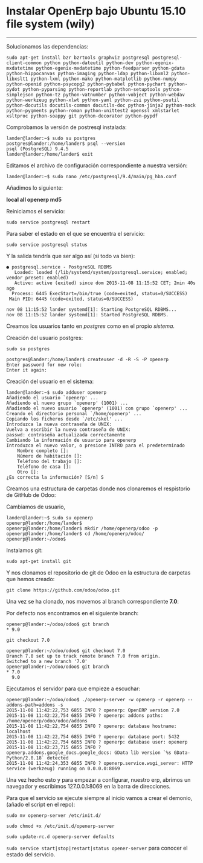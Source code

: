 # Instalar **OpenErp** bajo Ubuntu 15.10 file system (wily)
------------------------------------------------------------

Solucionamos las dependencias:

`sudo apt-get install bzr bzrtools graphviz postgresql postgresql-client-common python python-dateutil python-dev python-egenix-mxdatetime python-egenix-mxdatetime python-feedparser python-gdata python-hippocanvas python-imaging python-ldap python-libxml2 python-libxslt1 python-lxml python-mako python-matplotlib python-numpy python-openid python-psycopg2 python-pybabel python-pychart python-pydot python-pyparsing python-reportlab python-setuptools python-simplejson python-tz python-vatnumber python-vobject python-webdav python-werkzeug python-xlwt python-yaml python-zsi python-psutil python-docutils docutils-common docutils-doc python-jinja2 python-mock python-pygments python-roman python-unittest2 openssl xmlstarlet xsltproc python-soappy git python-decorator python-pypdf`

Comprobamos la versión de postresql instalada:

```
lander@lander:~$ sudo su postgres 
postgres@lander:/home/lander$ psql --version
psql (PostgreSQL) 9.4.5
lander@lander:/home/lander$ exit
```

Editamos el archivo de configuración correspondiente a nuestra versión: 

`lander@lander:~$ sudo nano /etc/postgresql/9.4/main/pg_hba.conf`

Añadimos lo siguiente:

**local all openerp md5**

Reiniciamos el servicio:

`sudo service postgresql restart`

Para saber el estado en el que se encuentra el servicio:

`sudo service postgresql status`

Y la salida tendría que ser algo así (si todo va bien):
```
● postgresql.service - PostgreSQL RDBMS
   Loaded: loaded (/lib/systemd/system/postgresql.service; enabled; vendor preset: enabled)
   Active: active (exited) since dom 2015-11-08 11:15:52 CET; 2min 40s ago
  Process: 6445 ExecStart=/bin/true (code=exited, status=0/SUCCESS)
 Main PID: 6445 (code=exited, status=0/SUCCESS)

nov 08 11:15:52 lander systemd[1]: Starting PostgreSQL RDBMS...
nov 08 11:15:52 lander systemd[1]: Started PostgreSQL RDBMS.
```

Creamos los usuarios tanto en *postgres* como en el propio *sistema*.

Creación del usuario postgres:

`sudo su postgres`
```
postgres@lander:/home/lander$ createuser -d -R -S -P openerp
Enter password for new role: 
Enter it again: 
```

Creación del usuario en el sistema:
```
lander@lander:~$ sudo adduser openerp
Añadiendo el usuario `openerp' ...
Añadiendo el nuevo grupo `openerp' (1001) ...
Añadiendo el nuevo usuario `openerp' (1001) con grupo `openerp' ...
Creando el directorio personal `/home/openerp' ...
Copiando los ficheros desde `/etc/skel' ...
Introduzca la nueva contraseña de UNIX: 
Vuelva a escribir la nueva contraseña de UNIX: 
passwd: contraseña actualizada correctamente
Cambiando la información de usuario para openerp
Introduzca el nuevo valor, o presione INTRO para el predeterminado
	Nombre completo []: 
	Número de habitación []: 
	Teléfono del trabajo []: 
	Teléfono de casa []: 
	Otro []: 
¿Es correcta la información? [S/n] S
```
Creamos una estructura de carpetas donde nos clonaremos el respistorio de GitHub de Odoo:

Cambiamos de usuario,

```
lander@lander:~$ sudo su openerp 
openerp@lander:/home/lander$
openerp@lander:/home/lander$ mkdir /home/openerp/odoo -p
openerp@lander:/home/lander$ cd /home/openerp/odoo/
openerp@lander:~/odoo$
```

Instalamos git:

`sudo apt-get install git`

Y nos clonamos el repositorio de git de Odoo en la estructura de carpetas que hemos creado:

`git clone https://github.com/odoo/odoo.git`

Una vez se ha clonado, nos movemos al branch correspondiente **7.0**:

Por defecto nos encontramos en el siguiente branch:
```
openerp@lander:~/odoo/odoo$ git branch
* 9.0
```

`git checkout 7.0`

```
openerp@lander:~/odoo/odoo$ git checkout 7.0
Branch 7.0 set up to track remote branch 7.0 from origin.
Switched to a new branch '7.0'
openerp@lander:~/odoo/odoo$ git branch
* 7.0
  9.0
```

Ejecutamos el servidor para que empieze a escuchar: 

```
openerp@lander:~/odoo/odoo$ ./openerp-server -w openerp -r openerp --addons-path=addons -s
2015-11-08 11:42:22,753 6855 INFO ? openerp: OpenERP version 7.0
2015-11-08 11:42:22,754 6855 INFO ? openerp: addons paths: /home/openerp/odoo/odoo/addons
2015-11-08 11:42:22,754 6855 INFO ? openerp: database hostname: localhost
2015-11-08 11:42:22,754 6855 INFO ? openerp: database port: 5432
2015-11-08 11:42:22,754 6855 INFO ? openerp: database user: openerp
2015-11-08 11:42:23,715 6855 INFO ? openerp.addons.google_docs.google_docs: GData lib version `%s GData-Python/2.0.18` detected
2015-11-08 11:42:24,353 6855 INFO ? openerp.service.wsgi_server: HTTP service (werkzeug) running on 0.0.0.0:8069
```

Una vez hecho esto y para empezar a configurar, nuestro erp, abrimos un navegador y escribimos 127.0.0.1:8069 en la barra de direcciones.

Para que el servicio se ejecute siempre al inicio vamos a crear el demonio, (añado el script en el repo):

`sudo mv openerp-server /etc/init.d/` 

`sudo chmod +x /etc/init.d/openerp-server`

`sudo update-rc.d openerp-server defaults`

`sudo service start|stop|restart|status opener-server` para conocer el estado del servicio.






 
